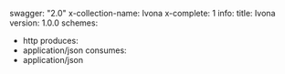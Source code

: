 swagger: "2.0"
x-collection-name: Ivona
x-complete: 1
info:
  title: Ivona
  version: 1.0.0
schemes:
- http
produces:
- application/json
consumes:
- application/json